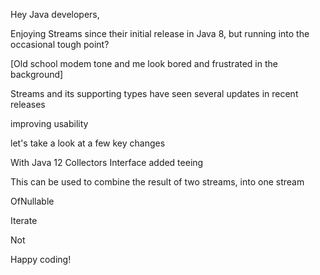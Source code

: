 Hey Java developers,

Enjoying Streams since their initial release in Java 8, but running into the occasional tough point?

[Old school modem tone and me look bored and frustrated in the background]

Streams and its supporting types have seen several updates in recent releases

improving usability

let's take a look at a few key changes

With Java 12 Collectors Interface added teeing

This can be used to combine the result of two streams, into one stream

OfNullable

Iterate

Not

Happy coding!